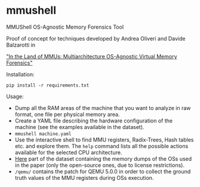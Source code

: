 # mmushell
MMUShell OS-Agnostic Memory Forensics Tool

Proof of concept for techniques developed by Andrea Oliveri and Davide Balzarotti in 

["In the Land of MMUs: Multiarchitecture OS-Agnostic Virtual Memory Forensics"](https://doi.org/10.1145/3528102)

Installation:
```
pip install -r requirements.txt
```

Usage:
- Dump all the RAM areas of the machine that you want to analyze in raw format, one file per physical memory area.
- Create a YAML file describing the hardware configuration of the machine (see the examples available in the dataset).
- ```mmushell machine.yaml```
- Use the interactive shell to find MMU registers, Radix-Trees, Hash tables etc. and explore them. The ```help``` command lists all the possible actions available for the selected CPU architecture.
- [Here](https://www.s3.eurecom.fr/datasets/datasets_old_www/mmushell_dataset.tar) part of the dataset containing the memory dumps of the OSs used in the paper (only the open-source ones, due to license restrictions).
- ```/qemu/``` contains the patch for QEMU 5.0.0 in order to collect the ground truth values of the MMU registers during OSs execution.
